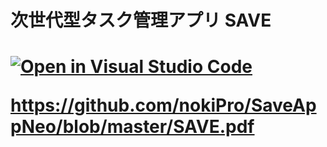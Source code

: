 
<h1>次世代型タスク管理アプリ SAVE<h1>
  
[![Open in Visual Studio Code](https://open.vscode.dev/badges/open-in-vscode.svg)](https://open.vscode.dev/nokiPro/SaveAppNeo/)

  
  
  
https://github.com/nokiPro/SaveAppNeo/blob/master/SAVE.pdf
